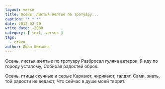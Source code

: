 ```yaml
---
layout: verse
title: Осень, листья жёлтые по тротуару...
caption: "* * *"
date: 2012-02-20
write_date: ~2000
category: [ text, verses ]
tags:
  - стихи
author: Иван Шихалев
---
```

Осень, листья жёлтые по тротуару
Разбросал гуляка ветерок,
Я иду по городу усталому,
Собирая радостей оброк.

Осень, птицы скучные и серые
Каркают, чирикают, галдят,
Сами, знать, той радости не ведают,
Что сейчас в душе моей творят.
